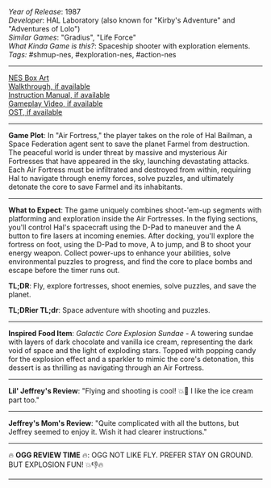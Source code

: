 *Year of Release*: 1987  
*Developer*: HAL Laboratory (also known for "Kirby's Adventure" and "Adventures of Lolo")  
*Similar Games*: "Gradius", "Life Force"  
*What Kinda Game is this?*: Spaceship shooter with exploration elements.  
*Tags:* #shmup-nes, #exploration-nes, #action-nes  

---  
[NES Box Art](https://www.google.com/search?tbm=isch&q=NES+Box+Art+Air+Fortress)   
[Walkthrough, if available](https://www.google.com/search?q=Walkthrough+NES+Air+Fortress)  
[Instruction Manual, if available](https://www.google.com/search?q=NES+Instruction+Manual+Air+Fortress)  
[Gameplay Video, if available](https://www.youtube.com/results?search_query=gameplay+NES+Air+Fortress)  
[OST, if available](https://www.youtube.com/results?search_query=NES+Air+Fortress+OST)  

- - -  
**Game Plot**: In "Air Fortress," the player takes on the role of Hal Bailman, a Space Federation agent sent to save the planet Farmel from destruction. The peaceful world is under threat by massive and mysterious Air Fortresses that have appeared in the sky, launching devastating attacks. Each Air Fortress must be infiltrated and destroyed from within, requiring Hal to navigate through enemy forces, solve puzzles, and ultimately detonate the core to save Farmel and its inhabitants.

- - -  
**What to Expect**: The game uniquely combines shoot-'em-up segments with platforming and exploration inside the Air Fortresses. In the flying sections, you'll control Hal's spacecraft using the D-Pad to maneuver and the A button to fire lasers at incoming enemies. After docking, you'll explore the fortress on foot, using the D-Pad to move, A to jump, and B to shoot your energy weapon. Collect power-ups to enhance your abilities, solve environmental puzzles to progress, and find the core to place bombs and escape before the timer runs out. 

**TL;DR**: Fly, explore fortresses, shoot enemies, solve puzzles, and save the planet.

**TL;DRier TL;dr**: Space adventure with shooting and puzzles.

---  
**Inspired Food Item**: *Galactic Core Explosion Sundae* - A towering sundae with layers of dark chocolate and vanilla ice cream, representing the dark void of space and the light of exploding stars. Topped with popping candy for the explosion effect and a sparkler to mimic the core's detonation, this dessert is as thrilling as navigating through an Air Fortress.

---  
**Lil' Jeffrey's Review**: "Flying and shooting is cool! 💥🚀 I like the ice cream part too."

---  
**Jeffrey's Mom's Review**: "Quite complicated with all the buttons, but Jeffrey seemed to enjoy it. Wish it had clearer instructions."

---  
🔥 **OGG REVIEW TIME** 🔥: OGG NOT LIKE FLY. PREFER STAY ON GROUND. BUT EXPLOSION FUN! 💥👎🔥

---